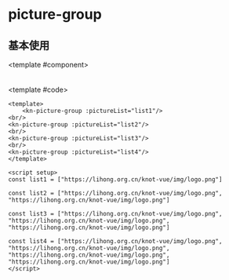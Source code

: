 # picture-group

## 基本使用

<ComponentCard>

<template #component>
<kn-picture-group :pictureList="list1"/>
<br/>
<kn-picture-group :pictureList="list2"/>
<br/>
<kn-picture-group :pictureList="list3"/>
<br/>
<kn-picture-group :pictureList="list4"/>
</template>
<template #code>

```vue
<template>
    <kn-picture-group :pictureList="list1"/>
<br/>
<kn-picture-group :pictureList="list2"/>
<br/>
<kn-picture-group :pictureList="list3"/>
<br/>
<kn-picture-group :pictureList="list4"/>
</template>

<script setup>
const list1 = ["https://lihong.org.cn/knot-vue/img/logo.png"]

const list2 = ["https://lihong.org.cn/knot-vue/img/logo.png",
"https://lihong.org.cn/knot-vue/img/logo.png"]

const list3 = ["https://lihong.org.cn/knot-vue/img/logo.png",
"https://lihong.org.cn/knot-vue/img/logo.png",
"https://lihong.org.cn/knot-vue/img/logo.png"]

const list4 = ["https://lihong.org.cn/knot-vue/img/logo.png",
"https://lihong.org.cn/knot-vue/img/logo.png",
"https://lihong.org.cn/knot-vue/img/logo.png",
"https://lihong.org.cn/knot-vue/img/logo.png"]
</script>
```

</template>
</ComponentCard>




<script setup>
const list1 = ["https://lihong.org.cn/knot-vue/img/logo.png"]

const list2 = ["https://lihong.org.cn/knot-vue/img/logo.png",
"https://lihong.org.cn/knot-vue/img/logo.png"]

const list3 = ["https://lihong.org.cn/knot-vue/img/logo.png",
"https://lihong.org.cn/knot-vue/img/logo.png",
"https://lihong.org.cn/knot-vue/img/logo.png"]

const list4 = ["https://lihong.org.cn/knot-vue/img/logo.png",
"https://lihong.org.cn/knot-vue/img/logo.png",
"https://lihong.org.cn/knot-vue/img/logo.png",
"https://lihong.org.cn/knot-vue/img/logo.png"]
</script>